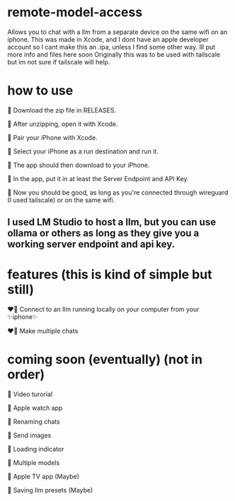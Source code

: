 # remote-model-access
Allows you to chat with a llm from a separate device on the same wifi on an iphone.
This was made in Xcode, and I dont have an apple developer account so I cant make this an .ipa, unless I find some other way.
Ill put more info and files here soon
Originally this was to be used with tailscale but im not sure if tailscale will help.
# how to use
🔰 Download the zip file in RELEASES.

🔰 After unzipping, open it with Xcode.

🔰 Pair your iPhone with Xcode.

🔰 Select your iPhone as a run destination and run it.

🔰 The app should then download to your iPhone.

🔰 In the app, put it in at least the Server Endpoint and API Key.

🔰 Now you should be good, as long as you're connected through wireguard (I used tailscale) or on the same wifi.

## I used LM Studio to host a llm, but you can use ollama or others as long as they give you a working server endpoint and api key.

# features (this is kind of simple but still)
❤️‍🔥 Connect to an llm running locally on your computer from your ✨iphone✨

❤️‍🔥 Make multiple chats
 
 # coming soon (eventually) (not in order)
👀 Video turorial

👀 Apple watch app

👀 Renaming chats

👀 Send images

👀 Loading indicator

👀 Multiple models

👀 Apple TV app (Maybe)

👀 Saving llm presets (Maybe)
